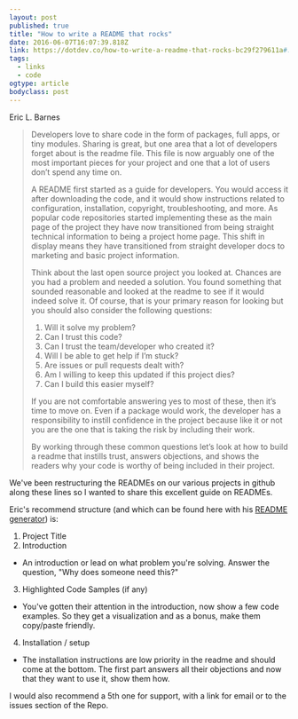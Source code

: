 ```yaml
---
layout: post 
published: true 
title: "How to write a README that rocks" 
date: 2016-06-07T16:07:39.818Z 
link: https://dotdev.co/how-to-write-a-readme-that-rocks-bc29f279611a#.51ggcck4l 
tags:
  - links
  - code
ogtype: article 
bodyclass: post 
---
```


Eric L. Barnes

> Developers love to share code in the form of packages, full apps, or tiny modules. Sharing is great, but one area that a lot of developers forget about is the readme file. This file is now arguably one of the most important pieces for your project and one that a lot of users don’t spend any time on.
> 
> A README first started as a guide for developers. You would access it after downloading the code, and it would show instructions related to configuration, installation, copyright, troubleshooting, and more. As popular code repositories started implementing these as the main page of the project they have now transitioned from being straight technical information to being a project home page. This shift in display means they have transitioned from straight developer docs to marketing and basic project information.
> 
> Think about the last open source project you looked at. Chances are you had a problem and needed a solution. You found something that sounded reasonable and looked at the readme to see if it would indeed solve it. Of course, that is your primary reason for looking but you should also consider the following questions:
> 
> 1. Will it solve my problem?
> 2. Can I trust this code?
> 3. Can I trust the team/developer who created it?
> 4. Will I be able to get help if I’m stuck?
> 5. Are issues or pull requests dealt with?
> 6. Am I willing to keep this updated if this project dies?
> 7. Can I build this easier myself?
> 
> If you are not comfortable answering yes to most of these, then it’s time to move on. Even if a package would work, the developer has a responsibility to instill confidence in the project because like it or not you are the one that is taking the risk by including their work.
> 
> By working through these common questions let’s look at how to build a readme that instills trust, answers objections, and shows the readers why your code is worthy of being included in their project.

We've been restructuring the READMEs on our various projects in github along these lines so I wanted to share this excellent guide on READMEs.

Eric's recommend structure (and which can be found here with his [README generator](http://michaeldyrynda.github.io/readme-generator/)) is:

1. Project Title
2. Introduction
  - An introduction or lead on what problem you're solving. Answer the question, "Why does someone need this?"
3. Highlighted Code Samples (if any)
  - You've gotten their attention in the introduction, now show a few code examples. So they get a visualization and as a bonus, make them copy/paste friendly.
4. Installation / setup
  - The installation instructions are low priority in the readme and should come at the bottom. The first part answers all their objections and now that they want to use it, show them how.

I would also recommend a 5th one for support, with a link for email or to the issues section of the Repo.
